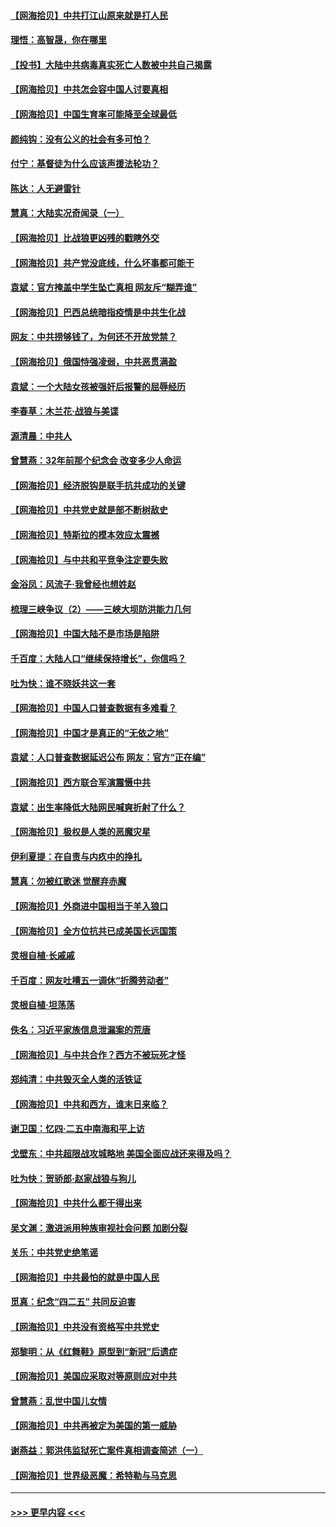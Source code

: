 #### [【网海拾贝】中共打江山原来就是打人民](../pages/nsc993/n12954345.md?t=05180901) 
#### [理悟：高智晟，你在哪里](../pages/nsc993/n12953115.md?t=05180901) 
#### [【投书】大陆中共病毒真实死亡人数被中共自己揭露](../pages/nsc993/n12953050.md?t=05180901) 
#### [【网海拾贝】中共怎会容中国人讨要真相](../pages/nsc993/n12952161.md?t=05180901) 
#### [【网海拾贝】中国生育率可能降至全球最低](../pages/nsc993/n12948793.md?t=05180901) 
#### [颜纯钩：没有公义的社会有多可怕？](../pages/nsc993/n12947626.md?t=05180901) 
#### [付宁：基督徒为什么应该声援法轮功？](../pages/nsc993/n12947233.md?t=05180901) 
#### [陈达：人无避雷针](../pages/nsc993/n12947098.md?t=05180901) 
#### [慧真：大陆实况奇闻录（一）](../pages/nsc993/n12945811.md?t=05180901) 
#### [【网海拾贝】比战狼更凶残的戳瞎外交](../pages/nsc993/n12945717.md?t=05180901) 
#### [【网海拾贝】共产党没底线，什么坏事都可能干](../pages/nsc993/n12942090.md?t=05180901) 
#### [袁斌：官方掩盖中学生坠亡真相 网友斥“糊弄谁”](../pages/nsc993/n12942029.md?t=05180901) 
#### [【网海拾贝】巴西总统暗指疫情是中共生化战](../pages/nsc993/n12938999.md?t=05180901) 
#### [网友：中共捞够钱了，为何还不开放党禁？](../pages/nsc993/n12938952.md?t=05180901) 
#### [【网海拾贝】俄国恃强凌弱，中共恶贯满盈](../pages/nsc993/n12936626.md?t=05180901) 
#### [袁斌：一个大陆女孩被强奸后报警的屈辱经历](../pages/nsc993/n12936547.md?t=05180901) 
#### [李春草：木兰花·战狼与美谍](../pages/nsc993/n12935995.md?t=05180901) 
#### [源清晨：中共人](../pages/nsc993/n12935589.md?t=05180901) 
#### [曾慧燕：32年前那个纪念会 改变多少人命运](../pages/nsc993/n12934233.md?t=05180901) 
#### [【网海拾贝】经济脱钩是联手抗共成功的关键](../pages/nsc993/n12934176.md?t=05180901) 
#### [【网海拾贝】中共党史就是部不断树敌史](../pages/nsc993/n12932844.md?t=05180901) 
#### [【网海拾贝】特斯拉的模本效应太震撼](../pages/nsc993/n12925626.md?t=05180901) 
#### [【网海拾贝】与中共和平竞争注定要失败](../pages/nsc993/n12923326.md?t=05180901) 
#### [金浴凤：风流子‧我曾经也想姓赵](../pages/nsc993/n12920911.md?t=05180901) 
#### [梳理三峡争议（2）——三峡大坝防洪能力几何](../pages/nsc993/n12920173.md?t=05180901) 
#### [【网海拾贝】中国大陆不是市场是陷阱](../pages/nsc993/n12920143.md?t=05180901) 
#### [千百度：大陆人口“继续保持增长”，你信吗？](../pages/nsc993/n12918946.md?t=05180901) 
#### [吐为快：谁不晓妖共这一套](../pages/nsc993/n12918941.md?t=05180901) 
#### [【网海拾贝】中国人口普查数据有多难看？](../pages/nsc993/n12917822.md?t=05180901) 
#### [【网海拾贝】中国才是真正的“无依之地”](../pages/nsc993/n12915845.md?t=05180901) 
#### [袁斌：人口普查数据延迟公布 网友：官方“正在编”](../pages/nsc993/n12915748.md?t=05180901) 
#### [【网海拾贝】西方联合军演震慑中共](../pages/nsc993/n12913466.md?t=05180901) 
#### [袁斌：出生率降低大陆网民喊爽折射了什么？](../pages/nsc993/n12913365.md?t=05180901) 
#### [【网海拾贝】极权是人类的恶魔灾星](../pages/nsc993/n12910697.md?t=05180901) 
#### [伊利夏提：在自责与内疚中的挣扎](../pages/nsc993/n12910493.md?t=05180901) 
#### [慧真：勿被红歌迷 觉醒弃赤魔](../pages/nsc993/n12910485.md?t=05180901) 
#### [【网海拾贝】外商进中国相当于羊入狼口](../pages/nsc993/n12908274.md?t=05180901) 
#### [【网海拾贝】全方位抗共已成美国长远国策](../pages/nsc993/n12906878.md?t=05180901) 
#### [灵根自植‧长戚戚](../pages/nsc993/n12905585.md?t=05180901) 
#### [千百度：网友吐槽五一调休“折腾劳动者”](../pages/nsc993/n12905934.md?t=05180901) 
#### [灵根自植‧坦荡荡](../pages/nsc993/n12905562.md?t=05180901) 
#### [佚名：习近平家族信息泄漏案的荒唐](../pages/nsc993/n12904705.md?t=05180901) 
#### [【网海拾贝】与中共合作？西方不被玩死才怪](../pages/nsc993/n12903873.md?t=05180901) 
#### [郑纯清：中共毁灭全人类的活铁证](../pages/nsc993/n12903785.md?t=05180901) 
#### [【网海拾贝】中共和西方，谁末日来临？](../pages/nsc993/n12903482.md?t=05180901) 
#### [谢卫国：忆四‧二五中南海和平上访](../pages/nsc993/n12902192.md?t=05180901) 
#### [戈壁东：中共超限战攻城略地 美国全面应战还来得及吗？](../pages/nsc993/n12902297.md?t=05180901) 
#### [吐为快：贺骄郎‧赵家战狼与狗儿](../pages/nsc993/n12902280.md?t=05180901) 
#### [【网海拾贝】中共什么都干得出来](../pages/nsc993/n12897500.md?t=05180901) 
#### [吴文渊：激进派用种族审视社会问题 加剧分裂](../pages/nsc993/n12893881.md?t=05180901) 
#### [关乐：中共党史绝笔谣](../pages/nsc993/n12897270.md?t=05180901) 
#### [【网海拾贝】中共最怕的就是中国人民](../pages/nsc993/n12894705.md?t=05180901) 
#### [觅真：纪念“四二五” 共同反迫害](../pages/nsc993/n12894553.md?t=05180901) 
#### [【网海拾贝】中共没有资格写中共党史](../pages/nsc993/n12892231.md?t=05180901) 
#### [郑黎明：从《红舞鞋》原型到“新冠”后遗症](../pages/nsc993/n12890469.md?t=05180901) 
#### [【网海拾贝】美国应采取对等原则应对中共](../pages/nsc993/n12889176.md?t=05180901) 
#### [曾慧燕：乱世中国儿女情](../pages/nsc993/n12887931.md?t=05180901) 
#### [【网海拾贝】中共再被定为美国的第一威胁](../pages/nsc993/n12887580.md?t=05180901) 
#### [谢燕益：郭洪伟监狱死亡案件真相调查简述（一）](../pages/nsc993/n12885648.md?t=05180901) 
#### [【网海拾贝】世界级恶魔：希特勒与马克思](../pages/nsc993/n12884062.md?t=05180901) 

----
#### [ >>> 更早内容 <<< ](../indexes/nsc993-earlier.md)
